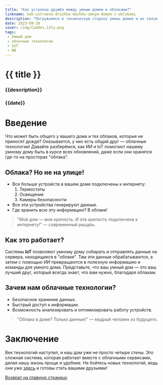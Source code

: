 ```yaml
---
title: "Как устроена дружба между умным домом и облаками?"
linkname: kak-ustroena-druzhba-mezhdu-umnym-domom-i-oblakami
description: "Погружаемся в техническую сторону умных домов и их связи с облачными технологиями."
date: 2023-09-28
cover: /img/ComDev.11ty.png
tags: 
 - Умный дом
 - облачные технологии
 - IoT
 - ИИ
---
```


# {{ title }}
### {{description}}
### {{date}}

# Введение

Что может быть общего у вашего дома и тех облаков, которые не приносят дождя? Оказывается, у них есть общий друг — облачные технологии! Давайте разберёмся, как ИИ и IoT помогают нашему умному дому быть в курсе всех обновлений, даже если они хранятся где-то на просторах "облака".

## Облака? Но не на улице!

* Все больше устройств в вашем доме подключены к интернету:
  1. Термостаты
  1. Освещение
  1. Камеры безопасности
* Все эти устройства генерируют данные.
* Где хранить всю эту информацию? В облаке!

> "Мой дом — моя крепость. И эта крепость подключена к интернету!" — современный рыцарь.

## Как это работает?

Системы **IoT** позволяют умному дому собирать и отправлять данные на сервера, находящиеся в "облаке". Там эти данные обрабатываются, а затем с помощью *ИИ* превращаются в полезную информацию и команды для умного дома. Представьте, что ваш умный дом — это ваш лучший друг, который всегда знает, что вам нужно, благодаря облакам.

## Зачем нам облачные технологии?

* Безопасное хранение данных.
* Быстрый доступ к информации.
* Возможность анализировать и оптимизировать работу устройств.

> "Облака в доме? Только данные!" — мудрый человек из будущего.

# Заключение

Век технологий наступил, и наш дом уже не просто четыре стены. Это сложная система, которая работает вместе с облачными сервисами, делая нашу жизнь проще и удобнее. Не бойтесь новых технологий, ведь они уже [здесь](/) и готовы стать вашими друзьями!

[Возврат на главную страницу](/)
